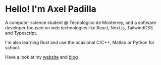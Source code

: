 # Hello! I'm Axel Padilla

A computer science student @ Tecnológico de Monterrey, and a software developer focused on web technologies like React, Next.js, TailwindCSS and Typescript.

I'm also learning Rust and use the ocasional C/C++, Matlab or Python for school.

Have a look at my [website](https://axelpadilla.me/) and [blog](https://blog.axelpadilla.me/)
